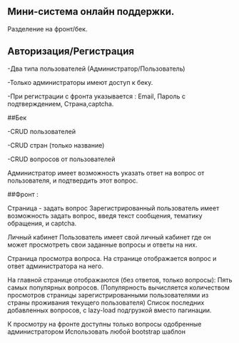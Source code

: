 ## Мини-система онлайн поддержки.

Разделение на фронт/бек.
 
## Авторизация/Регистрация
 
-Два типа пользователей (Администратор/Пользователь)

-Только администраторы имеют доступ к беку.

-При регистрации с фронта указывается : Email, Пароль с подтверждением, Страна,captcha.
 
##Бек

-CRUD пользователей

-CRUD стран (только название)

-CRUD вопросов от пользователей

Администратор имеет возможность указать ответ на вопрос от пользователя, и подтвердить этот вопрос. 
 
##Фронт :

Страница - задать вопрос
Зарегистрированный пользователь имеет возможность задать вопрос, введя текст сообщения, тематику обращения, и captcha.
 
Личный кабинет
Пользователь имеет свой личный кабинет где он может просмотреть свои заданные вопросы и ответы на них.
 
Страница просмотра вопроса.
На странице отображается вопрос и ответ администратора на него.
 
На главной странице отображаются (без ответов, только вопросы):
Пять самых популярных вопросов. (Популярность вычисляется количеством просмотров страницы зарегистрированными пользователями из страны проживания текущего пользователя)
Список последних добавленных вопросов, с lazy-load подгрузкой вместо пагинации.
 
К просмотру на фронте доступны только вопросы одобренные администратором
Использовать любой bootstrap шаблон
